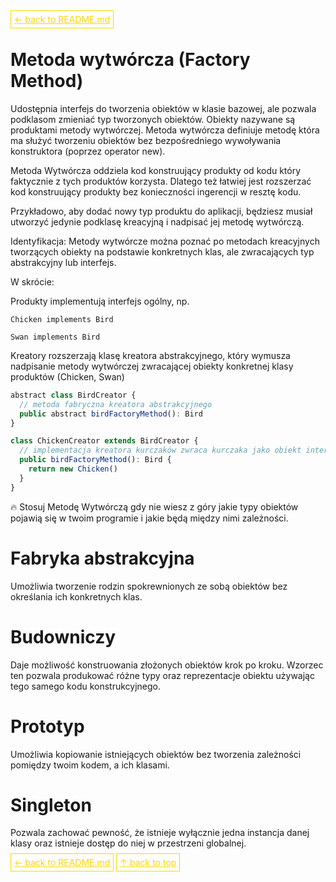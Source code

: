 <a href='../README.md' style='border: 1px solid gold; padding: 5px; color: gold'>← back to README.md</a>

# Metoda wytwórcza (Factory Method)

Udostępnia interfejs do tworzenia obiektów w klasie bazowej, ale pozwala podklasom zmieniać typ tworzonych obiektów.
Obiekty nazywane są produktami metody wytwórczej. Metoda wytwórcza definiuje metodę która ma służyć tworzeniu obiektów bez bezpośredniego wywoływania konstruktora (poprzez operator new). 

Metoda Wytwórcza oddziela kod konstruujący produkty od kodu który faktycznie z tych produktów korzysta. Dlatego też łatwiej jest rozszerzać kod konstruujący produkty bez konieczności ingerencji w resztę kodu.

Przykładowo, aby dodać nowy typ produktu do aplikacji, będziesz musiał utworzyć jedynie podklasę kreacyjną i nadpisać jej metodę wytwórczą.

Identyfikacja: Metody wytwórcze można poznać po metodach kreacyjnych tworzących obiekty na podstawie konkretnych klas, ale zwracających typ abstrakcyjny lub interfejs.

W skrócie:

Produkty implementują interfejs ogólny, np.

`Chicken implements Bird`

`Swan implements Bird`

Kreatory rozszerzają klasę kreatora abstrakcyjnego, który wymusza nadpisanie metody wytwórczej zwracającej obiekty konkretnej klasy produktów (Chicken, Swan)

```js
abstract class BirdCreator {
  // metoda fabryczna kreatora abstrakcyjnego
  public abstract birdFactoryMethod(): Bird
}

class ChickenCreator extends BirdCreator {
  // implementacja kreatora kurczaków zwraca kurczaka jako obiekt interfejsu Bird
  public birdFactoryMethod(): Bird {
    return new Chicken()
  }  
}
```

🔥 Stosuj Metodę Wytwórczą gdy nie wiesz z góry jakie typy obiektów pojawią się w twoim programie i jakie będą między nimi zależności.


# Fabryka abstrakcyjna

Umożliwia tworzenie rodzin spokrewnionych ze sobą obiektów bez określania ich konkretnych klas.

# Budowniczy

Daje możliwość konstruowania złożonych obiektów krok po kroku. Wzorzec ten pozwala produkować różne typy oraz reprezentacje obiektu używając tego samego kodu konstrukcyjnego.

# Prototyp

Umożliwia kopiowanie istniejących obiektów bez tworzenia zależności pomiędzy twoim kodem, a ich klasami.

# Singleton

Pozwala zachować pewność, że istnieje wyłącznie jedna instancja danej klasy oraz istnieje dostęp do niej w przestrzeni globalnej.

<a href='../README.md' style='border: 1px solid gold; padding: 5px; color: gold'>← back to README.md</a>
<a href='#top' style='border: 1px solid gold; padding: 5px; color: gold'>↑ back to top</a>
